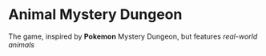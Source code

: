 # Animal Mystery Dungeon
The game, inspired by **Pokemon** Mystery Dungeon, but features *real-world animals*
